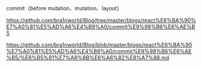 commit（before mutation、mutation、layout）

https://github.com/bra1nworld/Blog/tree/master/blogs/react%E6%BA%90%E7%A0%81%E5%AD%A6%E4%B9%A0/commit%E9%98%B6%E6%AE%B5

https://github.com/bra1nworld/Blog/blob/master/blogs/react%E6%BA%90%E7%A0%81%E5%AD%A6%E4%B9%A0/commit%E9%98%B6%E6%AE%B5/%E6%B5%81%E7%A8%8B%E6%A6%82%E8%A7%88.md

